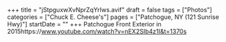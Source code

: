 +++
title = "jStpguxwXvNprZqYrIws.avif"
draft = false
tags = ["Photos"]
categories = ["Chuck E. Cheese's"]
pages = ["Patchogue, NY (121 Sunrise Hwy)"]
startDate = ""
+++
Patchogue Front Exterior in 2015https://www.youtube.com/watch?v=nEX2SIb4z1I&t=1370s
